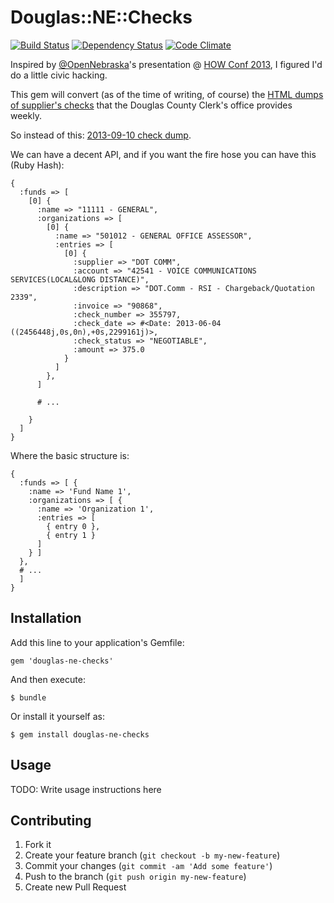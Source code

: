 # Douglas::NE::Checks
[![Build Status](https://travis-ci.org/code-lever/douglas-ne-checks.png)](https://travis-ci.org/code-lever/douglas-ne-checks) [![Dependency Status](https://gemnasium.com/code-lever/douglas-ne-checks.png)](https://gemnasium.com/code-lever/douglas-ne-checks) [![Code Climate](https://codeclimate.com/github/code-lever/douglas-ne-checks.png)](https://codeclimate.com/github/code-lever/douglas-ne-checks)

Inspired by [@OpenNebraska](https://twitter.com/OpenNebraska)'s presentation @ [HOW Conf 2013](http://www.howconf.org), I figured I'd do a little civic hacking.

This gem will convert (as of the time of writing, of course) the [HTML dumps of supplier's checks](http://www.douglascountyclerk.org/supplierchecks) that the Douglas County Clerk's office provides weekly.

So instead of this: [2013-09-10 check dump](http://www.douglascountyclerk.org/images/stories/supplierchecks/2013-09-10%20Supplier%20Checks%20by%20dept.htm).

We can have a decent API, and if you want the fire hose you can have this (Ruby Hash):

    {
      :funds => [
        [0] {
          :name => "11111 - GENERAL",
          :organizations => [
            [0] {
              :name => "501012 - GENERAL OFFICE ASSESSOR",
              :entries => [
                [0] {
                  :supplier => "DOT COMM",
                  :account => "42541 - VOICE COMMUNICATIONS SERVICES(LOCAL&LONG DISTANCE)",
                  :description => "DOT.Comm - RSI - Chargeback/Quotation 2339",
                  :invoice => "90868",
                  :check_number => 355797,
                  :check_date => #<Date: 2013-06-04 ((2456448j,0s,0n),+0s,2299161j)>,
                  :check_status => "NEGOTIABLE",
                  :amount => 375.0
                }
              ]
            },
          ]

          # ...

        }
      ]
    }

Where the basic structure is:

    {
      :funds => [ {
        :name => 'Fund Name 1',
        :organizations => [ {
          :name => 'Organization 1',
          :entries => [
            { entry 0 },
            { entry 1 }
          ]
        } ]
      },
      # ...
      ]
    }

## Installation

Add this line to your application's Gemfile:

    gem 'douglas-ne-checks'

And then execute:

    $ bundle

Or install it yourself as:

    $ gem install douglas-ne-checks

## Usage

TODO: Write usage instructions here

## Contributing

1. Fork it
2. Create your feature branch (`git checkout -b my-new-feature`)
3. Commit your changes (`git commit -am 'Add some feature'`)
4. Push to the branch (`git push origin my-new-feature`)
5. Create new Pull Request
